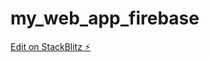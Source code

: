 # my_web_app_firebase

[Edit on StackBlitz ⚡️](https://stackblitz.com/edit/firebase-gtk-web-start-k2sj9c)